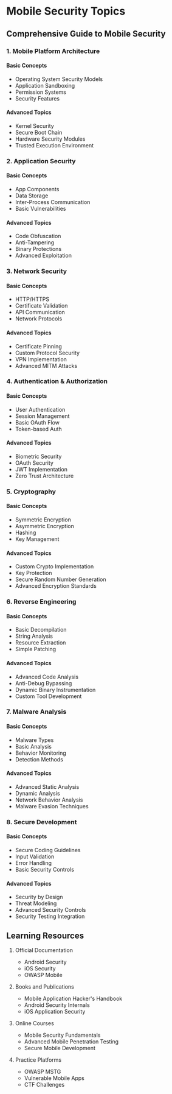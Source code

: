 # Mobile Security Topics

## Comprehensive Guide to Mobile Security

### 1. Mobile Platform Architecture
#### Basic Concepts
- Operating System Security Models
- Application Sandboxing
- Permission Systems
- Security Features

#### Advanced Topics
- Kernel Security
- Secure Boot Chain
- Hardware Security Modules
- Trusted Execution Environment

### 2. Application Security
#### Basic Concepts
- App Components
- Data Storage
- Inter-Process Communication
- Basic Vulnerabilities

#### Advanced Topics
- Code Obfuscation
- Anti-Tampering
- Binary Protections
- Advanced Exploitation

### 3. Network Security
#### Basic Concepts
- HTTP/HTTPS
- Certificate Validation
- API Communication
- Network Protocols

#### Advanced Topics
- Certificate Pinning
- Custom Protocol Security
- VPN Implementation
- Advanced MITM Attacks

### 4. Authentication & Authorization
#### Basic Concepts
- User Authentication
- Session Management
- Basic OAuth Flow
- Token-based Auth

#### Advanced Topics
- Biometric Security
- OAuth Security
- JWT Implementation
- Zero Trust Architecture

### 5. Cryptography
#### Basic Concepts
- Symmetric Encryption
- Asymmetric Encryption
- Hashing
- Key Management

#### Advanced Topics
- Custom Crypto Implementation
- Key Protection
- Secure Random Number Generation
- Advanced Encryption Standards

### 6. Reverse Engineering
#### Basic Concepts
- Basic Decompilation
- String Analysis
- Resource Extraction
- Simple Patching

#### Advanced Topics
- Advanced Code Analysis
- Anti-Debug Bypassing
- Dynamic Binary Instrumentation
- Custom Tool Development

### 7. Malware Analysis
#### Basic Concepts
- Malware Types
- Basic Analysis
- Behavior Monitoring
- Detection Methods

#### Advanced Topics
- Advanced Static Analysis
- Dynamic Analysis
- Network Behavior Analysis
- Malware Evasion Techniques

### 8. Secure Development
#### Basic Concepts
- Secure Coding Guidelines
- Input Validation
- Error Handling
- Basic Security Controls

#### Advanced Topics
- Security by Design
- Threat Modeling
- Advanced Security Controls
- Security Testing Integration

## Learning Resources
1. Official Documentation
   - Android Security
   - iOS Security
   - OWASP Mobile

2. Books and Publications
   - Mobile Application Hacker's Handbook
   - Android Security Internals
   - iOS Application Security

3. Online Courses
   - Mobile Security Fundamentals
   - Advanced Mobile Penetration Testing
   - Secure Mobile Development

4. Practice Platforms
   - OWASP MSTG
   - Vulnerable Mobile Apps
   - CTF Challenges
